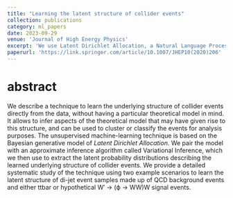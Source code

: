 ```yaml
---
title: "Learning the latent structure of collider events"
collection: publications
category: ml_papers
date: 2023-09-29
venue: 'Journal of High Energy Physics'
excerpt: 'We use Latent Dirichlet Allocation, a Natural Language Processing technique for topic modelling, to described tokenized *particle clouds* from LHC collider events. We show that our method can be used for unsupervised anomaly detection.'
paperurl: 'https://link.springer.com/article/10.1007/JHEP10(2020)206'
---
```


abstract
===
We describe a technique to learn the underlying structure of collider events directly from the data, without having a particular theoretical model in mind. It allows to infer aspects of the theoretical model that may have given rise to this structure, and can be used to cluster or classify the events for analysis purposes. The unsupervised machine-learning technique is based on the Bayesian generative model of *Latent Dirichlet Allocation*. We pair the model with an approximate inference algorithm called Variational Inference, which we then use to extract the latent probability distributions describing the learned underlying structure of collider events. We provide a detailed systematic study of the technique using two example scenarios to learn the latent structure of di-jet event samples made up of QCD background events and either ttbar or hypothetical W′ → (ϕ → WW)W signal events. 